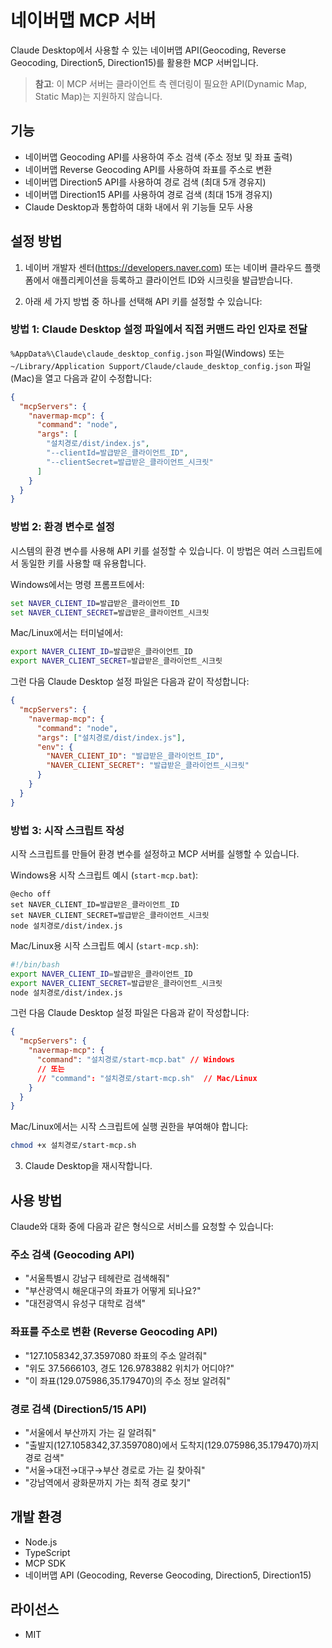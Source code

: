 # 네이버맵 MCP 서버

Claude Desktop에서 사용할 수 있는 네이버맵 API(Geocoding, Reverse Geocoding, Direction5, Direction15)를 활용한 MCP 서버입니다.

> **참고**: 이 MCP 서버는 클라이언트 측 렌더링이 필요한 API(Dynamic Map, Static Map)는 지원하지 않습니다.

## 기능

- 네이버맵 Geocoding API를 사용하여 주소 검색 (주소 정보 및 좌표 출력)
- 네이버맵 Reverse Geocoding API를 사용하여 좌표를 주소로 변환
- 네이버맵 Direction5 API를 사용하여 경로 검색 (최대 5개 경유지)
- 네이버맵 Direction15 API를 사용하여 경로 검색 (최대 15개 경유지)
- Claude Desktop과 통합하여 대화 내에서 위 기능들 모두 사용

## 설정 방법

1. 네이버 개발자 센터(https://developers.naver.com) 또는 네이버 클라우드 플랫폼에서 애플리케이션을 등록하고 클라이언트 ID와 시크릿을 발급받습니다.

2. 아래 세 가지 방법 중 하나를 선택해 API 키를 설정할 수 있습니다:

### 방법 1: Claude Desktop 설정 파일에서 직접 커맨드 라인 인자로 전달

`%AppData%\Claude\claude_desktop_config.json` 파일(Windows) 또는 `~/Library/Application Support/Claude/claude_desktop_config.json` 파일(Mac)을 열고 다음과 같이 수정합니다:

```json
{
  "mcpServers": {
    "navermap-mcp": {
      "command": "node",
      "args": [
        "설치경로/dist/index.js",
        "--clientId=발급받은_클라이언트_ID",
        "--clientSecret=발급받은_클라이언트_시크릿"
      ]
    }
  }
}
```

### 방법 2: 환경 변수로 설정

시스템의 환경 변수를 사용해 API 키를 설정할 수 있습니다. 이 방법은 여러 스크립트에서 동일한 키를 사용할 때 유용합니다.

Windows에서는 명령 프롬프트에서:

```cmd
set NAVER_CLIENT_ID=발급받은_클라이언트_ID
set NAVER_CLIENT_SECRET=발급받은_클라이언트_시크릿
```

Mac/Linux에서는 터미널에서:

```bash
export NAVER_CLIENT_ID=발급받은_클라이언트_ID
export NAVER_CLIENT_SECRET=발급받은_클라이언트_시크릿
```

그런 다음 Claude Desktop 설정 파일은 다음과 같이 작성합니다:

```json
{
  "mcpServers": {
    "navermap-mcp": {
      "command": "node",
      "args": ["설치경로/dist/index.js"],
      "env": {
        "NAVER_CLIENT_ID": "발급받은_클라이언트_ID",
        "NAVER_CLIENT_SECRET": "발급받은_클라이언트_시크릿"
      }
    }
  }
}
```

### 방법 3: 시작 스크립트 작성

시작 스크립트를 만들어 환경 변수를 설정하고 MCP 서버를 실행할 수 있습니다.

Windows용 시작 스크립트 예시 (`start-mcp.bat`):

```batch
@echo off
set NAVER_CLIENT_ID=발급받은_클라이언트_ID
set NAVER_CLIENT_SECRET=발급받은_클라이언트_시크릿
node 설치경로/dist/index.js
```

Mac/Linux용 시작 스크립트 예시 (`start-mcp.sh`):

```bash
#!/bin/bash
export NAVER_CLIENT_ID=발급받은_클라이언트_ID
export NAVER_CLIENT_SECRET=발급받은_클라이언트_시크릿
node 설치경로/dist/index.js
```

그런 다음 Claude Desktop 설정 파일은 다음과 같이 작성합니다:

```json
{
  "mcpServers": {
    "navermap-mcp": {
      "command": "설치경로/start-mcp.bat" // Windows
      // 또는
      // "command": "설치경로/start-mcp.sh"  // Mac/Linux
    }
  }
}
```

Mac/Linux에서는 시작 스크립트에 실행 권한을 부여해야 합니다:

```bash
chmod +x 설치경로/start-mcp.sh
```

3. Claude Desktop을 재시작합니다.

## 사용 방법

Claude와 대화 중에 다음과 같은 형식으로 서비스를 요청할 수 있습니다:

### 주소 검색 (Geocoding API)

- "서울특별시 강남구 테헤란로 검색해줘"
- "부산광역시 해운대구의 좌표가 어떻게 되나요?"
- "대전광역시 유성구 대학로 검색"

### 좌표를 주소로 변환 (Reverse Geocoding API)

- "127.1058342,37.3597080 좌표의 주소 알려줘"
- "위도 37.5666103, 경도 126.9783882 위치가 어디야?"
- "이 좌표(129.075986,35.179470)의 주소 정보 알려줘"

### 경로 검색 (Direction5/15 API)

- "서울에서 부산까지 가는 길 알려줘"
- "출발지(127.1058342,37.3597080)에서 도착지(129.075986,35.179470)까지 경로 검색"
- "서울→대전→대구→부산 경로로 가는 길 찾아줘"
- "강남역에서 광화문까지 가는 최적 경로 찾기"

## 개발 환경

- Node.js
- TypeScript
- MCP SDK
- 네이버맵 API (Geocoding, Reverse Geocoding, Direction5, Direction15)

## 라이선스

- MIT
